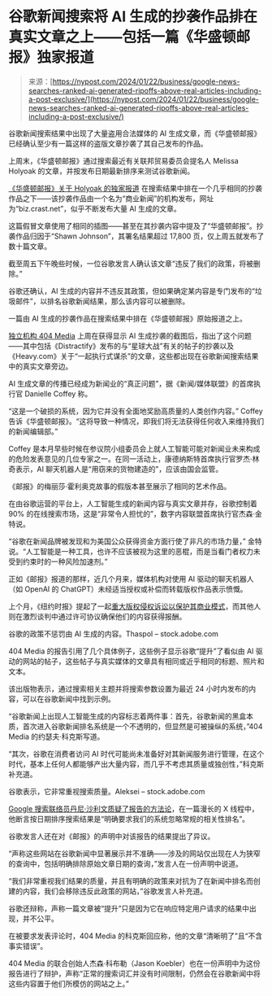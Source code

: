 <!--yml

类别：未分类

日期：2024-05-27 15:00:37

-->

# 谷歌新闻搜索将 AI 生成的抄袭作品排在真实文章之上——包括一篇《华盛顿邮报》独家报道

> 来源：[https://nypost.com/2024/01/22/business/google-news-searches-ranked-ai-generated-ripoffs-above-real-articles-including-a-post-exclusive/](https://nypost.com/2024/01/22/business/google-news-searches-ranked-ai-generated-ripoffs-above-real-articles-including-a-post-exclusive/)

谷歌新闻搜索结果中出现了大量盗用合法媒体的 AI 生成文章，而《华盛顿邮报》已经确认至少有一篇这样的盗版文章抄袭了其自己发布的作品。

上周末，《华盛顿邮报》通过搜索最近有关联邦贸易委员会提名人 Melissa Holyoak 的文章，并按发布日期最新排序来测试谷歌新闻。

[《华盛顿邮报》关于 Holyoak 的独家报道](https://nypost.com/2024/01/08/business/ftc-nominee-melissa-holyoak-traded-chummy-emails-with-google-backed-firm-that-advocates-abolishing-antitrust-rules/) 在搜索结果中排在一个几乎相同的抄袭作品之下——该抄袭作品由一个名为“商业新闻”的机构发布，网址为“biz.crast.net”，似乎不断发布大量 AI 生成的文章。

这篇假冒文章使用了相同的插图——甚至在其抄袭内容中提及了“华盛顿邮报”。抄袭作品归因于“Shawn Johnson”，其署名结果超过 17,800 页，仅上周五就发布了数十篇文章。

截至周五下午晚些时候，一位谷歌发言人确认该文章“违反了我们的政策，将被删除。”

谷歌还确认，AI 生成的内容并不违反其政策，但如果确定某内容是专门发布的“垃圾邮件”，以排名谷歌新闻结果，那么该内容可以被删除。

一篇由 AI 生成的抄袭作品在搜索结果中排在《华盛顿邮报》原始报道之上。

[独立机构 404 Media](https://www.404media.co/google-news-is-boosting-garbage-ai-generated-articles/) 上周在获得显示 AI 生成抄袭的截图后，指出了这个问题——其中包括《Distractify》发布的与“星球大战”有关的帖子的抄袭以及《Heavy.com》关于“一起执行式谋杀”的文章，这些都出现在谷歌新闻搜索结果中的真实文章旁边。

AI 生成文章的传播已经成为新闻业的“真正问题”，据《新闻/媒体联盟》的首席执行官 Danielle Coffey 称。

“这是一个破损的系统，因为它并没有全面地奖励高质量的人类创作内容。” Coffey 告诉《华盛顿邮报》。“这将导致一种情况，即我们将无法获得任何收入来维持我们的新闻编辑部。”

Coffey 是本月早些时候在参议院小组委员会上就人工智能可能对新闻业未来构成的危险发表意见的几位专家之一。在同一活动上，康德纳斯特首席执行官罗杰·林奇表示，AI 聊天机器人是“用窃来的货物建造的”，应该由国会监管。

《邮报》的梅丽莎·霍利奥克故事的假版本甚至展示了相同的艺术作品。

在由谷歌运营的平台上，人工智能生成的新闻内容与真实文章并存，谷歌控制着 90% 的在线搜索市场，这是“非常令人担忧的”，数字内容联盟首席执行官杰森·金特说。

“谷歌在新闻品牌被发现和为美国公众获得资金方面行使了非凡的市场力量，” 金特说。“人工智能是一种工具，也许不应该被视为这里的恶棍，而是当看门者权力未受到约束时的一种风险加速剂。”

正如《邮报》报道的那样，近几个月来，媒体机构对使用 AI 驱动的聊天机器人（如 OpenAI 的 ChatGPT）未经适当授权或补偿而转载版权作品表示愤慨。

上个月，《纽约时报》提起了一起[重大版权侵权诉讼以保护其商业模式](https://nypost.com/2024/01/15/business/openai-in-tough-spot-with-news-groups-as-it-faces-copyright-lawsuits-experts/)，而其他人则在激烈谈判中通过许可协议确保他们的内容获得报酬。

谷歌的政策不惩罚由 AI 生成的内容。Thaspol – stock.adobe.com

404 Media 的报告引用了几个具体例子，这些例子显示谷歌“提升”了看似由 AI 驱动的网站的帖子，这些帖子与真实媒体的文章具有相同或近乎相同的标题、照片和文本。

该出版物表示，通过搜索相关主题并将搜索参数设置为最近 24 小时内发布的内容，可以在谷歌新闻中找到示例。

“谷歌新闻上出现人工智能生成的内容标志着两件事：首先，谷歌新闻的黑盒本质，首次进入谷歌新闻排名系统是一个不透明的，但显然是可被操纵的系统，”404 Media 的约瑟夫·科克斯写道。

“其次，谷歌在消费者访问 AI 时代可能尚未准备好对其新闻服务进行管理，在这个时代，基本上任何人都能够产出大量内容，而几乎不考虑其质量或独创性，”科克斯补充道。

谷歌表示，它非常重视搜索质量。Aleksei – stock.adobe.com

[Google 搜索联络员丹尼·沙利文质疑了报告的方法论](https://twitter.com/searchliaison/status/1748148619264553278)，在一篇漫长的 X 线程中，他断言按日期排序搜索结果是“明确要求我们的系统忽略常规的相关性排名”。

谷歌发言人还在对《邮报》的声明中对该报告的结果提出了异议。

“声称这些网站在谷歌新闻中显著展示并不准确——涉及的网站仅出现在人为狭窄的查询中，包括明确排除原始文章日期的查询，”发言人在一份声明中说道。

“我们非常重视我们结果的质量，并且有明确的政策来对抗为了在新闻中排名而创建的内容，我们会移除违反此政策的网站，”谷歌发言人补充道。

谷歌还辩称，声称一篇文章被“提升”只是因为它在响应特定用户请求的结果中出现，并不公平。

在被要求发表评论时，404 Media 的科克斯回应称，他的文章“清晰明了”且“不含事实错误”。

404 Media 的联合创始人杰森·科布勒（Jason Koebler）也在一份声明中为这份报告进行了辩护，声称“正常的搜索词汇并没有时间限制，仍然会在谷歌新闻中将这些内容置于他们所模仿的网站之上。”
